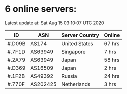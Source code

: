 # 6 online servers:

Latest update at: Sat Aug 15 03:10:07 UTC 2020

| ID | ASN | Server Country | Online |
| -- | --- | -------------- | ------ |
| #.D09B | AS174 | United States | 67 hrs |
| #.7F1D | AS63949 | Singapore | 7 hrs |
| #.2A79 | AS63949 | Japan | 58 hrs |
| #.D369 | AS16509 | Japan | 2 hrs |
| #.1F2B | AS49392 | Russia | 24 hrs |
| #.770F | AS202425 | Netherlands | 3 hrs |


